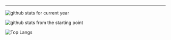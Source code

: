 
<!--
**levongh/levongh** is a ✨ _special_ ✨ repository because its `README.md` (this file) appears on your GitHub profile.

Here are some ideas to get you started:

- 🔭 I’m currently working on ...
- 🌱 I’m currently learning ...
- 👯 I’m looking to collaborate on ...
- 🤔 I’m looking for help with ...
- 💬 Ask me about ...
- 📫 How to reach me: ...
- 😄 Pronouns: ...
- ⚡ Fun fact: ...
-->

---


![github stats for current year](https://github-readme-stats.vercel.app/api?username=levongh&count_private=true&show_icons=true&theme=tokyonight)

![github stats from the starting point](https://github-readme-stats.vercel.app/api?username=levongh&count_private=true&show_icons=true&include_all_commits=true&theme=tokyonight)

![Top Langs](https://github-readme-stats.vercel.app/api/top-langs/?username=levongh&count_private=true&layout=compact&langs_count=10&theme=tokyonight)
